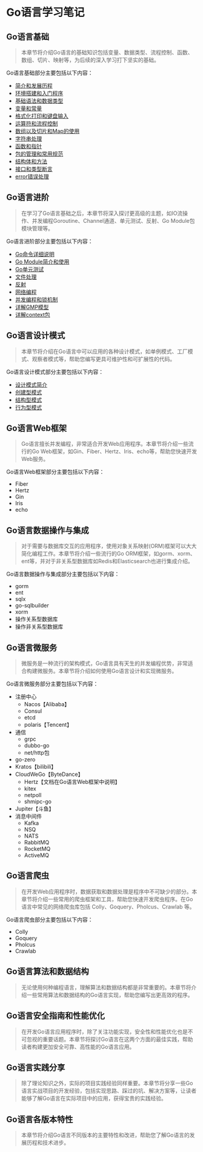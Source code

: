 # Go语言学习笔记

## Go语言基础

> 本章节将介绍Go语言的基础知识包括变量、数据类型、流程控制、函数、数组、切片、映射等，为后续的深入学习打下坚实的基础。

Go语言基础部分主要包括以下内容：
- [简介和发展历程](01-Go语言基础/01-简介和发展历程.md)
- [环境搭建和入门程序](01-Go语言基础/02-环境搭建和入门程序.md)
- [基础语法和数据类型](01-Go语言基础/03-基础语法和数据类型.md)
- [变量和常量](01-Go语言基础/04-变量和常量.md)
- [格式化打印和键盘输入](01-Go语言基础/05-格式化打印和键盘输入.md)
- [运算符和流程控制](01-Go语言基础/06-运算符和流程控制.md)
- [数组以及切片和Map的使用](01-Go语言基础/07-数组以及切片和Map的使用.md)
- [字符串处理](01-Go语言基础/08-字符串处理.md)
- [函数和指针](01-Go语言基础/09-函数和指针.md)
- [包的管理和常用规范](01-Go语言基础/10-包的管理和常用规范.md)
- [结构体和方法](01-Go语言基础/11-结构体和方法.md)
- [接口和类型断言](01-Go语言基础/12-接口和类型断言.md)
- [error错误处理](01-Go语言基础/13-error错误处理.md)

## Go语言进阶

> 在学习了Go语言基础之后，本章节将深入探讨更高级的主题，如IO流操作、并发编程Goroutine、Channel通道、单元测试、反射、Go Module包模块管理等。

Go语言进阶部分主要包括以下内容：
- [Go命令详细说明](02-Go语言进阶/01-Go命令详细说明.md)
- [Go Module简介和使用](02-Go语言进阶/02-Go%20Module简介和使用.md)
- [Go单元测试](02-Go语言进阶/03-Go单元测试.md)
- [文件处理](02-Go语言进阶/04-文件处理.md)
- [反射](02-Go语言进阶/05-反射.md)
- [网络编程](02-Go语言进阶/06-网络编程.md)
- [并发编程和锁机制](02-Go语言进阶/07-并发编程和锁机制.md)
- [详解GMP模型](02-Go语言进阶/08-详解GMP模型.md)
- [详解context包](02-Go语言进阶/09-详解context包.md)

## Go语言设计模式

> 本章节将介绍在Go语言中可以应用的各种设计模式，如单例模式、工厂模式、观察者模式等，帮助您编写更具可维护性和可扩展性的代码。

Go语言设计模式部分主要包括以下内容：
- [设计模式简介]()
- [创建型模式]()
- [结构型模式]()
- [行为型模式]()

## Go语言Web框架

> Go语言擅长并发编程，非常适合开发Web应用程序。本章节将介绍一些流行的Go Web框架，如Gin、Fiber、Hertz、Iris、echo等，帮助您快速开发Web服务。

Go语言Web框架部分主要包括以下内容：
- Fiber
- Hertz
- Gin
- Iris
- echo

## Go语言数据操作与集成

> 对于需要与数据库交互的应用程序，使用对象关系映射(ORM)框架可以大大简化编程工作。本章节将介绍一些流行的Go ORM框架，如gorm、xorm、ent等，并对于非关系型数据库如Redis和Elasticsearch也进行集成介绍。

Go语言数据操作与集成部分主要包括以下内容：
- gorm
- ent
- sqlx
- go-sqlbuilder
- xorm
- 操作关系型数据库
- 操作非关系型数据库

## Go语言微服务

> 微服务是一种流行的架构模式，Go语言具有天生的并发编程优势，非常适合构建微服务。本章节将介绍如何使用Go语言设计和实现微服务。

Go语言微服务部分主要包括以下内容：
- 注册中心
  - Nacos【Alibaba】
  - Consul
  - etcd
  - polaris【Tencent】
- 通信
  - grpc
  - dubbo-go
  - net/http包
- go-zero
- Kratos【bilibili】
- CloudWeGo【ByteDance】
  - Hertz【文档在Go语言Web框架中说明】
  - kitex
  - netpoll
  - shmipc-go
- Jupiter【斗鱼】
- 消息中间件
  - Kafka
  - NSQ
  - NATS
  - RabbitMQ
  - RocketMQ
  - ActiveMQ

## Go语言爬虫

> 在开发Web应用程序时，数据获取和数据处理是程序中不可缺少的部分。本章节将介绍一些常用的爬虫框架和工具，帮助您快速开发爬虫程序。在Go语言中常见的网络爬虫库包括 Colly、Goquery、Pholcus、Crawlab 等。

Go语言爬虫部分主要包括以下内容：
- Colly
- Goquery
- Pholcus
- Crawlab

## Go语言算法和数据结构

> 无论使用何种编程语言，理解算法和数据结构都是非常重要的。本章节将介绍一些常用算法和数据结构的Go语言实现，帮助您编写出更高效的程序。

## Go语言安全指南和性能优化

> 在开发Go语言应用程序时，除了关注功能实现，安全性和性能优化也是不可忽视的重要话题。本章节将探讨Go语言在这两个方面的最佳实践，帮助读者构建更加安全可靠、高性能的Go语言应用。

## Go语言实践分享

> 除了理论知识之外，实际的项目实践经验同样重要。本章节将分享一些Go语言实战项目的开发经验，包括实现思路、踩过的坑、解决方案等，让读者能够了解Go语言在实际项目中的应用，获得宝贵的实践经验。

## Go语言各版本特性

> 本章节将介绍Go语言不同版本的主要特性和改进，帮助您了解Go语言的发展历程和技术进步。